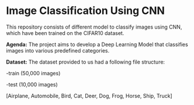 # Image Classification Using CNN
This repository consists of different model to classify images using CNN, which have been trained on the CIFAR10 dataset.

**Agenda:** The project aims to develop a Deep Learning Model that classifies images into various predefined categories.

**Dataset:**
The dataset provided to us had a following file structure:

-train (50,000 images)

-test (10,000 images)

  [Airplane,
  Automobile,
  Bird,
  Cat,
  Deer,
  Dog,
  Frog,
  Horse,
  Ship,
  Truck]



